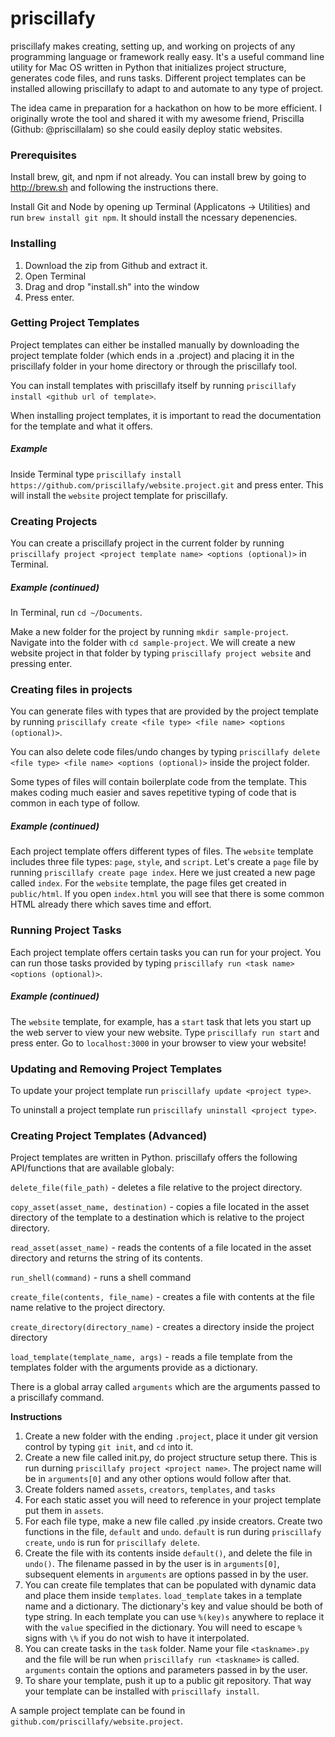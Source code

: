 # priscillafy

priscillafy makes creating, setting up, and working on projects of any programming language or framework really easy. It's a useful command line utility for Mac OS written in Python that initializes project structure, generates code files, and runs tasks. Different project templates can be installed allowing priscillafy to adapt to and automate to any type of project.

The idea came in preparation for a hackathon on how to be more efficient. I originally wrote the tool and shared it with my awesome friend, Priscilla (Github: @priscillalam) so she could easily deploy static websites. 

### Prerequisites

Install brew, git, and npm if not already. You can install brew by going to http://brew.sh and following the instructions there. 

Install Git and Node by opening up Terminal (Applicatons -> Utilities) and run `brew install git npm`. It should install the ncessary depenencies.

### Installing

1. Download the zip from Github and extract it. 
2. Open Terminal
3. Drag and drop "install.sh" into the window
4. Press enter.

### Getting Project Templates

Project templates can either be installed manually by downloading the project template folder (which ends in a .project) and placing it in the priscillafy folder in your home directory or through the priscillafy tool.

You can install templates with priscillafy itself by running `priscillafy install <github url of template>`.

When installing project templates, it is important to read the documentation for the template and what it offers.

##### Example

Inside Terminal type `priscillafy install https://github.com/priscillafy/website.project.git` and press enter. This will install the `website` project template for priscillafy.

### Creating Projects

You can create a priscillafy project in the current folder by running `priscillafy project <project template name> <options (optional)>` in Terminal.

##### Example (continued)
In Terminal, run `cd ~/Documents`.

Make a new folder for the project by running `mkdir sample-project`. Navigate into the folder with `cd sample-project`. We will create a new website project in that folder by typing `priscillafy project website` and pressing enter.

### Creating files in projects

You can generate files with types that are provided by the project template by running `priscillafy create <file type> <file name> <options (optional)>`.

You can also delete code files/undo changes by typing `priscillafy delete <file type> <file name> <options (optional)>` inside the project folder. 

Some types of files will contain boilerplate code from the template. This makes coding much easier and saves repetitive typing of code that is common in each type of follow.

##### Example (continued)

Each project template offers different types of files. The `website` template includes three file types: `page`, `style`, and `script`. Let's create a `page` file by running `priscillafy create page index`. Here we just created a new page called `index`. For the `website` template, the page files get created in `public/html`. If you open `index.html` you will see that there is some common HTML already there which saves time and effort.

### Running Project Tasks

Each project template offers certain tasks you can run for your project. You can run those tasks provided by typing `priscillafy run <task name> <options (optional)>`.

##### Example (continued)
 The `website` template, for example, has a `start` task that lets you start up the web server to view your new website. Type `priscillafy run start` and press enter. Go to `localhost:3000` in your browser to view your website!

### Updating and Removing Project Templates ###

To update your project template run `priscillafy update <project type>`. 

To uninstall a project template run `priscillafy uninstall <project type>`.

### Creating Project Templates (Advanced)

Project templates are written in Python. priscillafy offers the following API/functions that are available globaly:

`delete_file(file_path)` - deletes a file relative to the project directory.

`copy_asset(asset_name, destination)` - copies a file located in the asset directory of the template to a destination which is relative to the project directory.

`read_asset(asset_name)` - reads the contents of a file located in the asset directory and returns the string of its contents.

`run_shell(command)` - runs a shell command

`create_file(contents, file_name)` - creates a file with contents at the file name relative to the project directory.

`create_directory(directory_name)` - creates a directory inside the project directory

`load_template(template_name, args)` - reads a file template from the templates folder with the arguments provide as a dictionary.

There is a global array called `arguments` which are the arguments passed to a priscillafy command.

**Instructions**

1. Create a new folder with the ending `.project`, place it under git version control by typing `git init`, and `cd` into it.
2. Create a new file called init.py, do project structure setup there. This is run durning `priscillafy project <project name>`. The project name will be in `arguments[0]` and any other options would follow after that.
3. Create folders named `assets`, `creators`, `templates`, and `tasks`
4. For each static asset you will need to reference in your project template put them in `assets`.
5. For each file type, make a new file called <file type>.py inside creators. Create two functions in the file, `default` and `undo`. `default` is run during `priscillafy create`, `undo` is run for `priscillafy delete`.
6. Create the file with its contents inside `default()`, and delete the file in `undo()`. The filename passed in by the user is in `arguments[0]`, subsequent elements in `arguments` are options passed in by the user.
7. You can create file templates that can be populated with dynamic data and place them inside `templates`.  `load_template` takes in a template name and a dictionary. The dictionary's key and value should be both of type string. In each template you can use `%(key)s` anywhere to replace it with the `value` specified in the dictionary. You will need to escape `%` signs with `\%` if you do not wish to have it interpolated.
9. You can create tasks in the `task` folder. Name your file `<taskname>.py` and the file will be run when `priscillafy run <taskname>` is called. `arguments` contain the options and parameters passed in by the user.
10. To share your template, push it up to a public git repository. That way your template can be installed with `priscillafy install`.

A sample project template can be found in `github.com/priscillafy/website.project`.
